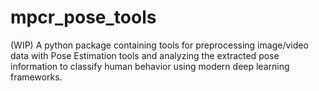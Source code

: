 # mpcr_pose_tools
(WIP) A python package containing tools for preprocessing image/video data with Pose Estimation tools and analyzing the extracted pose information to classify human behavior using modern deep learning frameworks.
